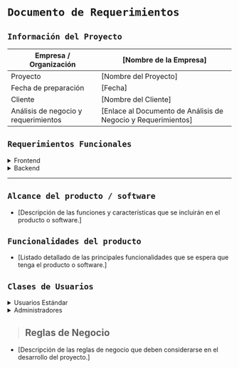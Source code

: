 # `Documento de Requerimientos`

## `Información del Proyecto`

| Empresa / Organización | [Nombre de la Empresa] |
| --- | --- |
| Proyecto | [Nombre del Proyecto] |
| Fecha de preparación | [Fecha] |
| Cliente | [Nombre del Cliente] |
| Análisis de negocio y requerimientos | [Enlace al Documento de Análisis de Negocio y Requerimientos] |


## `Requerimientos Funcionales`

<details>
<summary>Frontend</summary>

-  Requerimiento 1
-  Requerimiento 2
-  ...

</details>

<details>
<summary>Backend</summary>

- Requerimiento 1
- Requerimiento 2
- ...

</details>

---

## `Alcance del producto / software`

- [Descripción de las funciones y características que se incluirán en el producto o software.]

## `Funcionalidades del producto`

- [Listado detallado de las principales funcionalidades que se espera que tenga el producto o software.]


## `Clases de Usuarios`

<details>
<summary>Usuarios Estándar</summary>

- [Características y necesidades específicas]

</details>

<details>

<summary>Administradores</summary>

- [Funciones y privilegios especiales]

</details>


> ## Reglas de Negocio

- [Descripción de las reglas de negocio que deben considerarse en el desarrollo del proyecto.]

